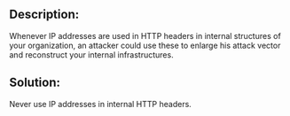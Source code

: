## Description:

Whenever IP addresses are used in HTTP headers in internal structures of your organization,
an attacker could use these to enlarge his attack vector and reconstruct your
internal infrastructures.

## Solution:

Never use IP addresses in internal HTTP headers.
